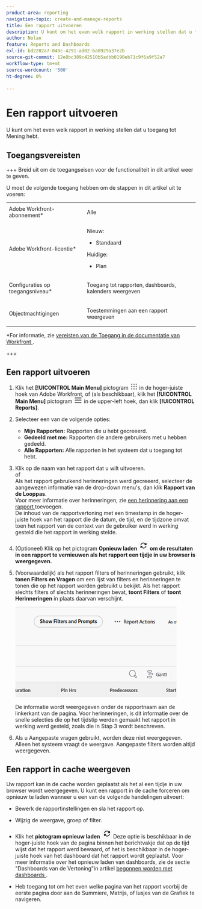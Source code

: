 ```yaml
---
product-area: reporting
navigation-topic: create-and-manage-reports
title: Een rapport uitvoeren
description: U kunt om het even welk rapport in werking stellen dat u toegang tot Mening hebt.
author: Nolan
feature: Reports and Dashboards
exl-id: bd2202a7-040c-4291-ad02-ba8929a37e2b
source-git-commit: 12e8bc389c42510b5adbb0190eb71c9f6a9f52a7
workflow-type: tm+mt
source-wordcount: '500'
ht-degree: 0%

---
```



# Een rapport uitvoeren

U kunt om het even welk rapport in werking stellen dat u toegang tot Mening hebt.

<!-- Audited: 11/2024 -->

<!--
NOTE: ***Linked to Getting Started with Reporting.***This information is obsolete, because asynchronous timeline is not enabled for all customers (used to be included in the "Viewing a Cached Report" section): Some reports in Workfront can take a significant time to load. If your report takes longer than 30 seconds to load, your report is cached after it is finished loading, and a message is displayed in the upper-right corner of the page indicating that the report being viewed is a saved report from a specific time.

After a report is cached, it is available for the next 12 hours. Any user who runs the report (as described in "Running a Report") sees the cached report.)
-->

## Toegangsvereisten

+++ Breid uit om de toegangseisen voor de functionaliteit in dit artikel weer te geven.

U moet de volgende toegang hebben om de stappen in dit artikel uit te voeren:

<table style="table-layout:auto"> 
 <col> 
 </col> 
 <col> 
 </col> 
 <tbody> 
  <tr> 
   <td role="rowheader">Adobe Workfront-abonnement*</td> 
   <td> <p>Alle</p> </td> 
  </tr> 
  <tr> 
   <td role="rowheader">Adobe Workfront-licentie*</td> 
      <td> 
      <p>Nieuw:</p>
         <ul>
         <li><p>Standaard</p></li>
         </ul>
      <p>Huidige:</p>
         <ul>
         <li><p>Plan</p></li>
         </ul>
   </td>
  </tr> 
  <tr> 
   <td role="rowheader">Configuraties op toegangsniveau*</td> 
   <td> <p>Toegang tot rapporten, dashboards, kalenders weergeven</p></td> 
  </tr> 
  <tr> 
   <td role="rowheader">Objectmachtigingen</td> 
   <td> <p>Toestemmingen aan een rapport weergeven</p></td> 
  </tr> 
 </tbody> 
</table>

*For informatie, zie [ vereisten van de Toegang in de documentatie van Workfront ](/help/quicksilver/administration-and-setup/add-users/access-levels-and-object-permissions/access-level-requirements-in-documentation.md).

+++

## Een rapport uitvoeren

1. Klik het **[!UICONTROL Main Menu]** pictogram ![ Belangrijkste Menu ](/help/_includes/assets/main-menu-icon.png) in de hoger-juiste hoek van Adobe Workfront, of (als beschikbaar), klik het **[!UICONTROL Main Menu]** pictogram ![ Belangrijkste Menu ](/help/_includes/assets/main-menu-icon-left-nav.png) in de upper-left hoek, dan klik **[!UICONTROL Reports]**.

1. Selecteer een van de volgende opties:

   * **Mijn Rapporten:** Rapporten die u hebt gecreeerd.
   * **Gedeeld met me:** Rapporten die andere gebruikers met u hebben gedeeld.
   * **Alle Rapporten:** Alle rapporten in het systeem dat u toegang tot hebt.

1. Klik op de naam van het rapport dat u wilt uitvoeren.\
   of\
   Als het rapport gebruikend herinneringen werd gecreeerd, selecteer de aangewezen informatie van de drop-down menu&#39;s, dan klik **Rapport van de Looppas**.\
   Voor meer informatie over herinneringen, zie [ een herinnering aan een rapport ](../../../reports-and-dashboards/reports/creating-and-managing-reports/add-prompt-report.md) toevoegen.\
   De inhoud van de rapportvertoning met een timestamp in de hoger-juiste hoek van het rapport die de datum, de tijd, en de tijdzone omvat toen het rapport van de context van de gebruiker werd in werking gesteld die het rapport in werking stelde.

1. (Optioneel) Klik op het pictogram **Opnieuw laden ![ pictogram Opnieuw laden ](assets/unshimmed-report-refresh-icon.png) om de resultaten in een rapport te vernieuwen als het rapport een tijdje in uw browser is weergegeven.**

1. (Voorwaardelijk) als het rapport filters of herinneringen gebruikt, klik **tonen Filters en Vragen** om een lijst van filters en herinneringen te tonen die op het rapport worden gebruikt u bekijkt. Als het rapport slechts filters of slechts herinneringen bevat, **toont Filters** of **toont Herinneringen** in plaats daarvan verschijnt.

   ![ toon filters en herinneringen ](assets/unshimmed-show-filters-and-prompts.png)

   De informatie wordt weergegeven onder de rapportnaam aan de linkerkant van de pagina. Voor herinneringen, is dit informatie over de snelle selecties die op het tijdstip werden gemaakt het rapport in werking werd gesteld, zoals die in Stap 3 wordt beschreven.

1. Als u Aangepaste vragen gebruikt, worden deze niet weergegeven. Alleen het systeem vraagt de weergave. Aangepaste filters worden altijd weergegeven.

## Een rapport in cache weergeven

Uw rapport kan in de cache worden geplaatst als het al een tijdje in uw browser wordt weergegeven. U kunt een rapport in de cache forceren om opnieuw te laden wanneer u een van de volgende handelingen uitvoert:

* Bewerk de rapportinstellingen en sla het rapport op.
* Wijzig de weergave, groep of filter.
* Klik het **pictogram opnieuw laden** ![ pictogram opnieuw laden ](assets/unshimmed-report-refresh-icon.png)
Deze optie is beschikbaar in de hoger-juiste hoek van de pagina binnen het berichtvakje dat op de tijd wijst dat het rapport werd bewaard, of het is beschikbaar in de hoger-juiste hoek van het dashboard dat het rapport wordt geplaatst. Voor meer informatie over het opnieuw laden van dashboards, zie de sectie &quot;Dashboards van de Vertoning&quot;in artikel [ begonnen worden met dashboards ](../../../reports-and-dashboards/dashboards/understanding-dashboards/get-started-dashboards.md).

* Heb toegang tot om het even welke pagina van het rapport voorbij de eerste pagina door aan de Summiere, Matrijs, of lusjes van de Grafiek te navigeren.
